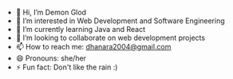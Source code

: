 - 👋 Hi, I’m Demon Glod
- 👀 I’m interested in Web Development and Software Engineering
- 🌱 I’m currently learning Java and React
- 💞️ I’m looking to collaborate on web development projects
- 📫 How to reach me: dhanara2004@gmail.com
- 😄 Pronouns: she/her
- ⚡ Fun fact: Don't like the rain :)
